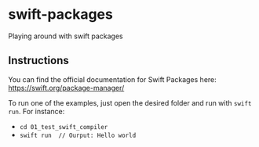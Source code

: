 # swift-packages
Playing around with swift packages

## Instructions
You can find the official documentation for Swift Packages here: https://swift.org/package-manager/

To run one of the examples, just open the desired folder and run with `swift run`. For instance:
* `cd 01_test_swift_compiler`
* `swift run  // Ourput: Hello world`